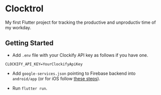 # Clocktrol

My first Flutter project for tracking the productive and unproductiv time of my workday.

## Getting Started

- Add `.env` file with your Clockify API key as follows if you have one.

```
CLOCKIFY_API_KEY=YourClockifyApiKey
```

- Add `google-services.json` pointing to Firebase backend into `android/app` (or for iOS follow [these steps](https://firebase.google.com/docs/flutter/setup?platform=ios)).

- Run `flutter run`.
